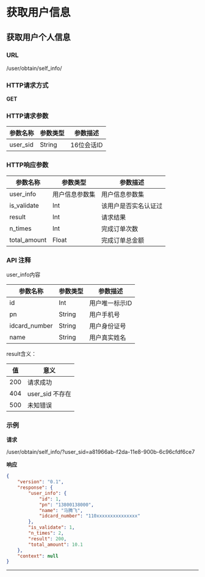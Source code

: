 # 获取用户信息

## 获取用户个人信息

### URL
/user/obtain/self_info/

### HTTP请求方式
__GET__


### HTTP请求参数

参数名称					|参数类型					|参数描述
------------------------|-----------------------|-------------------
user_sid			     		| String 	    | 16位会话ID

### HTTP响应参数
参数名称					|参数类型					|参数描述
------------------------|-----------------------|-------------------
user_info 			  	|  用户信息参数集 			| 用户信息参数集
is_validate             | Int                   |  该用户是否实名认证过
result					| Int					| 请求结果
n_times                 | Int                   | 完成订单次数
total_amount            | Float                 | 完成订单总金额

### API 注释

user_info内容

参数名称					|参数类型					|参数描述
------------------------|-----------------------|-------------------
id       			  	|  Int       			| 用户唯一标示ID
pn                       | String                   |  用户手机号
idcard_number           | String                | 用户身份证号
name                    | String                | 用户真实姓名

result含义：

值		|意义
--------|--------
200		|请求成功
404		|user_sid 不存在
500		|未知错误

### 示例

__请求__

/user/obtain/self_info/?user_sid=a81966ab-f2da-11e8-900b-6c96cfdf6ce7

__响应__

```json
{
    "version": "0.1",
    "response": {
        "user_info": {
            "id": 1,
            "pn": "13800138000",
            "name": "马腾飞",
            "idcard_number": "110xxxxxxxxxxxxxxx"
        },
        "is_validate": 1,
        "n_times": 2,
        "result": 200,
        "total_amount": 10.1
    },
    "context": null
}
```
--------------------------------------